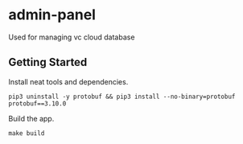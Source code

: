 # admin-panel

Used for managing vc cloud database

## Getting Started

Install neat tools and dependencies.

```
pip3 uninstall -y protobuf && pip3 install --no-binary=protobuf  protobuf==3.10.0
```

Build the app.

```
make build
```
